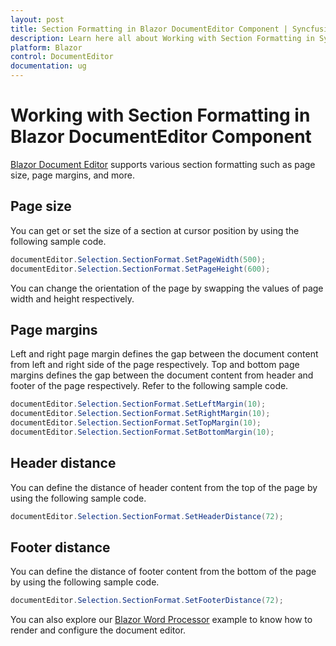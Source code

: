 ```yaml
---
layout: post
title: Section Formatting in Blazor DocumentEditor Component | Syncfusion
description: Learn here all about Working with Section Formatting in Syncfusion Blazor DocumentEditor component and more.
platform: Blazor
control: DocumentEditor
documentation: ug
---
```


# Working with Section Formatting in Blazor DocumentEditor Component

[Blazor Document Editor](https://www.syncfusion.com/blazor-components/blazor-word-processor) supports various section formatting such as page size, page margins, and more.

## Page size

You can get or set the size of a section at cursor position by using the following sample code.

```csharp
documentEditor.Selection.SectionFormat.SetPageWidth(500);
documentEditor.Selection.SectionFormat.SetPageHeight(600);
```

You can change the orientation of the page by swapping the values of page width and height respectively.

## Page margins

Left and right page margin defines the gap between the document content from left and right side of the page respectively. Top and bottom page margins defines the gap between the document content from header and footer of the page respectively.
Refer to the following sample code.

```csharp
documentEditor.Selection.SectionFormat.SetLeftMargin(10);
documentEditor.Selection.SectionFormat.SetRightMargin(10);
documentEditor.Selection.SectionFormat.SetTopMargin(10);
documentEditor.Selection.SectionFormat.SetBottomMargin(10);
```

## Header distance

You can define the distance of header content from the top of the page by using the following sample code.

```csharp
documentEditor.Selection.SectionFormat.SetHeaderDistance(72);
```

## Footer distance

You can define the distance of footer content from the bottom of the page by using the following sample code.

```csharp
documentEditor.Selection.SectionFormat.SetFooterDistance(72);
```

You can also explore our [Blazor Word Processor](https://blazor.syncfusion.com/demos/document-editor/default-functionalities) example to know how to render and configure the document editor.
